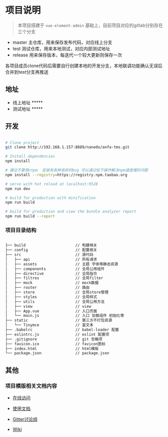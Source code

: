 # 项目说明

> 本项目搭建于 `vue-element-admin` 基础上，目前项目对应的gitlab分别存在三个分支

 - master 主仓库，用来保存发布代码，对应线上分支
 - test 测试仓库，用来本地测试，对应内部测试地址
 - release 用来保存版本，每迭代一个较大更新则保存一次

 各项目成员clone代码后需要自行创建本地的开发分支，本地联调功能确认无误后合并到test分支再推送

## 地址
 - 线上地址 *****
 - 测试地址 *****

## 开发

``` bash

# Clone project
git clone http://192.168.1.157:8889/nanedo/anfa-tms.git

# Install dependencies
npm install

# 建议不要用cnpm  安装有各种诡异的bug 可以通过如下操作解决npm速度慢的问题
npm install --registry=https://registry.npm.taobao.org

# serve with hot reload at localhost:9528
npm run dev

# build for production with minification
npm run build

# build for production and view the bundle analyzer report
npm run build --report
```

### 项目目录结构
```bash

├── build                      // 构建相关  
├── config                     // 配置相关
├── src                        // 源代码
│   ├── api                    // 所有请求
│   ├── assets                 // 主题 字体等静态资源
│   ├── components             // 全局公用组件
│   ├── directive              // 全局指令
│   ├── filtres                // 全局filter
│   ├── mock                   // mock数据
│   ├── router                 // 路由
│   ├── store                  // 全局store管理
│   ├── styles                 // 全局样式
│   ├── utils                  // 全局公用方法
│   ├── view                   // view
│   ├── App.vue                // 入口页面
│   └── main.js                // 入口 加载组件 初始化等
├── static                     // 第三方不打包资源
│   └── Tinymce                // 富文本
├── .babelrc                   // babel-loader 配置
├── eslintrc.js                // eslint 配置项
├── .gitignore                 // git 忽略项
├── favicon.ico                // favicon图标
├── index.html                 // html模板
└── package.json               // package.json

```

## 其他

### 项目模版相关文档内容

- [在线访问](http://panjiachen.github.io/vue-element-admin)

- [使用文档](https://panjiachen.github.io/vue-element-admin-site/#/zh-cn/)

- [Gitter讨论组](https://gitter.im/vue-element-admin/discuss)

- [Wiki](https://github.com/PanJiaChen/vue-element-admin/wiki)